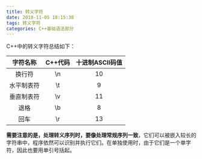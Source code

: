 ```yaml
---
title: 转义字符
date: 2018-11-05 18:15:38
tags: 转义字符
categories: C++基础语法部分
---
```

C++中的转义字符总结如下：

|字符名称|C++代码|十进制ASCII码值|
|:--:|:--:|:--:|
|换行符|\n|10|
|水平制表符|\t|9|
|垂直制表符|\v|11|
|退格|\b|8|
|回车|\r|13|

**需要注意的是，处理转义序列时，要像处理常规序列一致**，它们可以被嵌入较长的字符串中，程序依然可以识别并执行它们。在单独使用时，由于它们是一个单字符，因此也要用单引号括起。